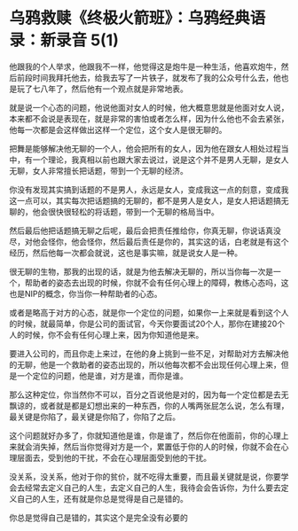 # 乌鸦救赎《终极火箭班》：乌鸦经典语录：新录音 5(1)

他跟我的个人举求，他跟我不一样，他觉得这是炮牛是一种生活，他喜欢炮牛，然后前段时间我拜托他去，给我去写了一片铁子，就发布了我的公众号什么去，他也是玩了七八年了，然后他有一个观点就是非常地表。

就是说一个心态的问题，他说他面对女人的时候，他大概意思就是他面对女人说，本来都不会说是表现在，就是非常的害怕或者怎么样，因为什么他也不会去紧张，他每一次都是会这样做出这样一个定位，这个女人是很无聊的。

把舞是能够解决他无聊的一个人，他会把所有的女人，因为他在跟女人相处过程当中，有一个理论，我真相以前也跟大家去说过，说是这个并不是男人无聊，是女人无聊，女人非常擅长把话题，带到一个无聊的经济。

你没有发现其实搞到话题的不是男人，永远是女人，变成我这一点的刻意，变成我这一点可以，其实每次把话题搞的无聊的，都不是男人是女人，是女人把话题搞无聊的，他会很快很轻松的将话题，带到一个无聊的格局当中。

然后最后他把话题搞无聊之后呢，最后会把责任推给你，你真无聊，你说话真没尽，对他会怪你，他会怪你，然后最后责任是你的，其实这的话，白老就是有这个经历，然后他每一次都会就说，这也是事实嘛，就是说女人是一种。

很无聊的生物，那我的出现的话，就是为他去解决无聊的，所以当你每一次是一个，帮助者的姿态去出现的时候，你就不会有任何心理上的障碍，教练心态吗，这也是NIP的概念，你当你一种帮助者的心态。

或者是略高于对方的心态，就是你一个定位的问题，如果你一上来就是看到这个人的时候，就最简单，你是公司的面试官，今天你要面试20个人，那你在建接20个人的时候，你不会有任何心理上来，因为你知道他是来。

要进入公司的，而且你走上来过，在他的身上挑到一些不足，对帮助对方去解决他的无聊，他是一个救助者的姿态出现的，所以他每次都不会出现任何心理上来，但是一个定位的问题，他是谁，对方是谁，而你是谁。

那么这种定位，你当然你不可以，百分之百说他是对的，因为每一个定位都是去无飘谅的，或者就是都是幻想出来的一种东西，你的人嘴两张屁怎么说，怎么有理，最关键是你陷了，最关键是你陷了，你陷了之后。

这个问题就好办多了，你就知道他是谁，你是谁了，然后你在他面前，你的心理上来就会消失掉，然后当你觉得对方是一个，累置低于你的人的时候，你就不会在心理层面去，受到他的干扰，不会在心理层面受到他的干扰。

没关系，没关系，他对于你的贫价，就不吃得太重要，而且最关键就是说，你要学会去经常去定义自己的人生，去定义自己的人生，我待会会告诉你，为什么要去定义自己的人生，还有就是你总是觉得是自己是错的。

你总是觉得自己是错的，其实这个是完全没有必要的